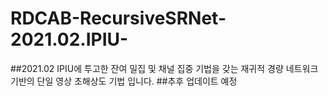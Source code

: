 # RDCAB-RecursiveSRNet-2021.02.IPIU-

##2021.02 IPIU에 투고한 잔여 밀집 및 채널 집중 기법을 갖는 재귀적 경량 네트워크 기반의 단일 영상 초해상도 기법 입니다.
##추후 업데이트 예정
